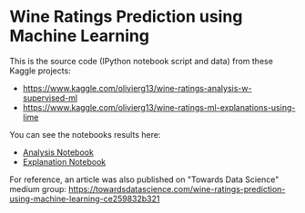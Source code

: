 # Wine Ratings Prediction using Machine Learning

This is the source code (IPython notebook script and data) from these Kaggle projects:
- https://www.kaggle.com/olivierg13/wine-ratings-analysis-w-supervised-ml
- https://www.kaggle.com/olivierg13/wine-ratings-ml-explanations-using-lime


You can see the notebooks results here:
- [Analysis Notebook](https://github.com/olivierg13/ML-Wine-Ratings-Analysis/blob/master/notebooks/wine_ml_analysis.ipynb)
- [Explanation Notebook](https://github.com/olivierg13/ML-Wine-Ratings-Analysis/blob/master/notebooks/wine_ml_explanation.ipynb)


For reference, an article was also published on "Towards Data Science" medium group:
https://towardsdatascience.com/wine-ratings-prediction-using-machine-learning-ce259832b321
